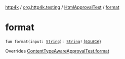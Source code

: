 [http4k](../../index.md) / [org.http4k.testing](../index.md) / [HtmlApprovalTest](index.md) / [format](./format.md)

# format

`fun format(input: `[`String`](https://kotlinlang.org/api/latest/jvm/stdlib/kotlin/-string/index.html)`): `[`String`](https://kotlinlang.org/api/latest/jvm/stdlib/kotlin/-string/index.html)`!` [(source)](https://github.com/http4k/http4k/blob/master/http4k-testing-approval/src/main/kotlin/org/http4k/testing/ApprovalTest.kt#L97)

Overrides [ContentTypeAwareApprovalTest.format](../-content-type-aware-approval-test/format.md)

